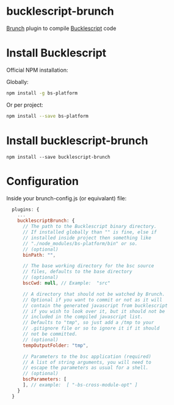 # bucklescript-brunch

[Brunch](http://brunch.io) plugin to compile [Bucklescript](https://bloomberg.github.io/bucklescript/) code

# Install Bucklescript

Official NPM installation:

Globally:

```bash
npm install -g bs-platform
```

Or per project:

```bash
npm install --save bs-platform
```

# Install bucklescript-brunch

```
npm install --save bucklescript-brunch
```

# Configuration

Inside your brunch-config.js (or equivalant) file:

```javascript
  plugins: {
    ...
    bucklescriptBrunch: {
      // The path to the Bucklescript binary directory.
      // If installed globally than "" is fine, else if
      // installed inside project then something like
      // "./node_modules/bs-platform/bin" or so.
      // (optional)
      binPath: "",

      // The base working directory for the bsc source
      // files, defaults to the base directory
      // (optional)
      bscCwd: null, // Example:  "src"

      // A directory that should not be watched by Brunch.
      // Optional if you want to commit or not as it will
      // contain the generated javascript from bucklescript
      // if you wish to look over it, but it should not be
      // included in the compiled javascript list.
      // Defaults to "tmp", so just add a /tmp to your
      // .gitignore file or so to ignore it if it should
      // not be committed.
      // (optional)
      tempOutputFolder: "tmp",

      // Parameters to the bsc application (required)
      // A list of string arguments, you will need to
      // escape the parameters as usual for a shell.
      // (optional)
      bscParameters: [
      ], // example:  [ "-bs-cross-module-opt" ]
    }
  }
```
